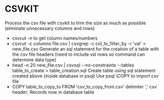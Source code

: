 # CSVKIT
Process the csv file with csvkit to trim the size as much as possible (eliminate unnecessary columns and rows)
* csvcut -n to get column names/numbers
* csvcut -c columns file.csv | csvgrep -c col_to_filter_by -r 'val' > new_file.csv
Generate an sql statement for the creation of a table with the csv file headers (need to include val rows so command can determine data type)
* head -n 20 new_file.csv | csvsql --no-constraints --tables table_to_create > table_creation.sql
Create table using sql statement created above (inside database in psql)
Use psql \COPY to import csv file
* COPY table_to_copy_to FROM 'csv_to_copy_from.csv' delimiter ',' csv header;
Records now in database table
